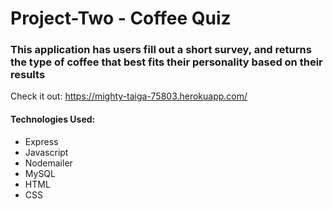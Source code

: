 # Project-Two - Coffee Quiz
### This application has users fill out a short survey, and returns the type of coffee that best fits their personality based on their results

Check it out: https://mighty-taiga-75803.herokuapp.com/




#### Technologies Used:
* Express
* Javascript
* Nodemailer
* MySQL
* HTML
* CSS


